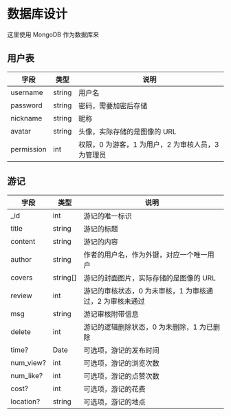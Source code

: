 # 数据库设计

这里使用 MongoDB 作为数据库来

## 用户表

| 字段         | 类型     | 说明                            |
| ---------- | ------ | ----------------------------- |
| username   | string | 用户名                           |
| password   | string | 密码，需要加密后存储                    |
| nickname   | string | 昵称                            |
| avatar     | string | 头像，实际存储的是图像的 URL              |
| permission | int    | 权限，0 为游客，1 为用户，2 为审核人员，3 为管理员 |

## 游记

| 字段        | 类型         | 说明                              |
| --------- | ---------- | ------------------------------- |
| \_id      | int        | 游记的唯一标识                         |
| title     | string     | 游记的标题                           |
| content   | string     | 游记的内容                           |
| author    | string     | 作者的用户名，作为外键，对应一个唯一用户            |
| covers    | string\[\] | 游记的封面图片，实际存储的是图像的 URL           |
| review    | int        | 游记的审核状态，0 为未审核，1 为审核通过，2 为审核未通过 |
| msg       | string     | 游记审核附带信息                        |
| delete    | int        | 游记的逻辑删除状态，0 为未删除，1 为已删除         |
| time?     | Date       | 可选项，游记的发布时间                     |
| num_view? | int        | 可选项，游记的浏览次数                     |
| num_like? | int        | 可选项，游记的点赞次数                     |
| cost?     | int        | 可选项，游记的花费                       |
| location? | string     | 可选项，游记的地点                       |
